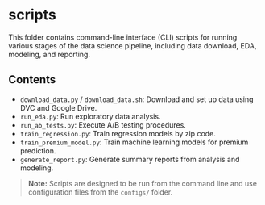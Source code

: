 # scripts

This folder contains command-line interface (CLI) scripts for running various stages of the data science pipeline, including data download, EDA, modeling, and reporting.

## Contents
- `download_data.py` / `download_data.sh`: Download and set up data using DVC and Google Drive.
- `run_eda.py`: Run exploratory data analysis.
- `run_ab_tests.py`: Execute A/B testing procedures.
- `train_regression.py`: Train regression models by zip code.
- `train_premium_model.py`: Train machine learning models for premium prediction.
- `generate_report.py`: Generate summary reports from analysis and modeling.

> **Note:** Scripts are designed to be run from the command line and use configuration files from the `configs/` folder. 